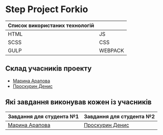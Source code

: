 # Step Project Forkio




|Список використаних технологій| |
|------------|------------|
|HTML|JS|
| SCSS | CSS |
|GULP|WEBPACK|

## Cклад учасників проекту

- [Марина Арапова](https://gitlab.com/MarynaArapova) 
- [Проскурин Денис](https://gitlab.com/EverFrost)


## Які завдання виконував кожен із учасників
|Завдання для студента №1| Завдання для студента №2|
|------------|------------|
|[Марина Арапова](https://gitlab.com/MarynaArapova)|[Проскурин Денис](https://gitlab.com/EverFrost)|
